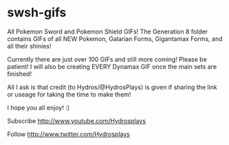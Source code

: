 # swsh-gifs

All Pokemon Sword and Pokemon Shield GIFs! The Generation 8 folder contains GIFs of all NEW Pokemon, Galarian Forms, Gigantamax Forms, and all their shinies! 

Currently there are just over 100 GIFs and still more coming! Please be patient! I will also be creating EVERY Dynamax GIF once the main sets are finished! 

All I ask is that credit (to Hydros/@HydrosPlays) is given if sharing the link or useage for taking the time to make them!

I hope you all enjoy! :)


Subscribe
http://www.youtube.com/Hydrosplays

Follow
http://www.twitter.com/Hydrosplays
